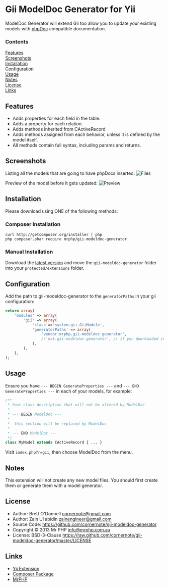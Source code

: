 # Gii ModelDoc Generator for Yii

ModelDoc Generator will extend Gii too allow you to update your existing models with [phpDoc](http://www.phpdoc.org/) compatible documentation.


### Contents

[Features](#features)  
[Screenshots](#screenshots)  
[Installation](#installation)  
[Configuration](#configuration)  
[Usage](#usage)  
[Notes](#notes)  
[License](#license)  
[Links](#links) 


## Features

- Adds properties for each field in the table.
- Adds a property for each relation.
- Adds methods inherited from CActiveRecord
- Adds methods assigned from each behavior, unless it is defined by the model itself.
- All methods contain full syntax, including params and returns.


## Screenshots

Listing all the models that are going to have phpDocs inserted:
![Files](https://raw.github.com/cornernote/gii-modeldoc-generator/master/screenshot/files.png)

Preview of the model before it gets updated:
![Preview](https://raw.github.com/cornernote/gii-modeldoc-generator/master/screenshot/preview.png)


## Installation

Please download using ONE of the following methods:


### Composer Installation

```
curl http://getcomposer.org/installer | php
php composer.phar require mrphp/gii-modeldoc-generator
```


### Manual Installation

Download the [latest version](https://github.com/cornernote/gii-modeldoc-generator/archive/master.zip) and move the `gii-modeldoc-generator` folder into your `protected/extensions` folder.


## Configuration

Add the path to gii-modeldoc-generator to the `generatorPaths` in your gii configuration:

```php
return array(
	'modules' => array(
		'gii' => array(
			'class'=>'system.gii.GiiModule',
			'generatorPaths' => array(
				'vendor.mrphp.gii-modeldoc-generator',
				//'ext.gii-modeldoc-generator', // if you downloaded into ext
			),
		),
	),
);
```

## Usage

Ensure you have `--- BEGIN GenerateProperties ---` and `--- END GenerateProperties ---` in each of your models, for example:

```php
/**
 * Your class description that will not be altered by ModelDoc
 *
 * --- BEGIN ModelDoc ---
 *
 *  this section will be replaced by ModelDoc
 *
 * --- END ModelDoc ---
 */
class MyModel extends CActiveRecord { ... }
```

Visit `index.php?r=gii`, then choose ModelDoc from the menu.


## Notes

This extension will not create any new model files.  You should first create them or generate them with a model generator.


## License

- Author: Brett O'Donnell <cornernote@gmail.com>
- Author: Zain Ul abidin <zainengineer@gmail.com>
- Source Code: https://github.com/cornernote/gii-modeldoc-generator
- Copyright © 2013 Mr PHP <info@mrphp.com.au>
- License: BSD-3-Clause https://raw.github.com/cornernote/gii-modeldoc-generator/master/LICENSE



## Links

- [Yii Extension](http://www.yiiframework.com/extension/gii-modeldoc-generator)
- [Composer Package](https://packagist.org/packages/mrphp/gii-modeldoc-generator)
- [MrPHP](http://mrphp.com.au)
